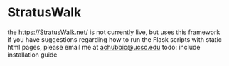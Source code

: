 # StratusWalk
the https://StratusWalk.net/ is not currently live, but uses this framework  
if you have suggestions regarding how to run the Flask scripts with static html pages, please email me at achubbic@ucsc.edu
todo: include installation guide  
